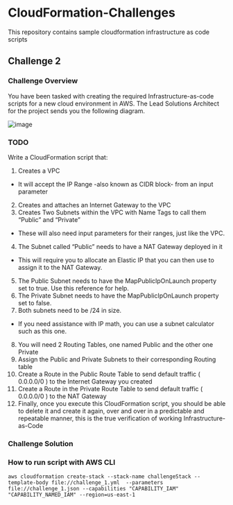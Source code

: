 # CloudFormation-Challenges
This repository contains sample cloudformation  infrastructure as code scripts

## Challenge 2

### Challenge Overview
You have been tasked with creating the required Infrastructure-as-code scripts for a new cloud environment in AWS. The Lead Solutions Architect for the project sends you the following diagram.

![image](https://user-images.githubusercontent.com/22508583/208399697-f42fd91d-b968-433b-818a-42ac7147251b.png)

### TODO
Write a CloudFormation script that:

1. Creates a VPC
  - It will accept the IP Range -also known as CIDR block- from an input parameter
2. Creates and attaches an Internet Gateway to the VPC
3. Creates Two Subnets within the VPC with Name Tags to call them “Public” and “Private”
  - These will also need input parameters for their ranges, just like the VPC.
4. The Subnet called “Public” needs to have a NAT Gateway deployed in it
  - This will require you to allocate an Elastic IP that you can then use to assign it to the NAT Gateway.
5. The Public Subnet needs to have the MapPublicIpOnLaunch property set to true. Use this reference for help.
6. The Private Subnet needs to have the MapPublicIpOnLaunch property set to false.
7. Both subnets need to be /24 in size.
  - If you need assistance with IP math, you can use a subnet calculator such as this one.
8. You will need 2 Routing Tables, one named Public and the other one Private
9. Assign the Public and Private Subnets to their corresponding Routing table
10. Create a Route in the Public Route Table to send default traffic ( 0.0.0.0/0 ) to the Internet Gateway you created
11. Create a Route in the Private Route Table to send default traffic ( 0.0.0.0/0 ) to the NAT Gateway
12. Finally, once you execute this CloudFormation script, you should be able to delete it and create it again, over and over in a predictable and repeatable manner, this is the true verification of working Infrastructure-as-Code

### Challenge Solution

### How to run script with AWS CLI
```aws cloudformation create-stack --stack-name challengeStack --template-body file://challenge_1.yml  --parameters file://challenge_1.json --capabilities "CAPABILITY_IAM" "CAPABILITY_NAMED_IAM" --region=us-east-1```
